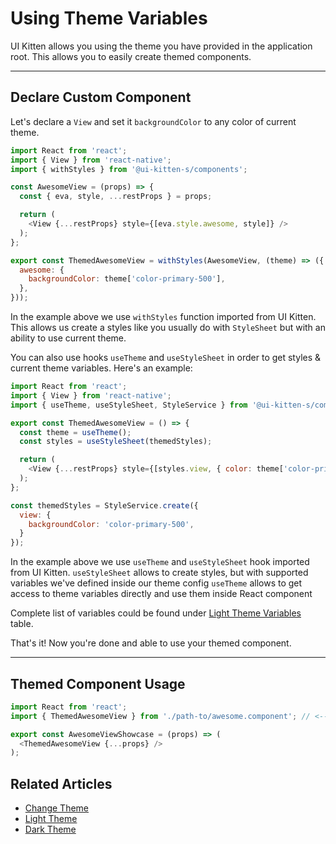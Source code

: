 # Using Theme Variables

UI Kitten allows you using the theme you have provided in the application root. This allows you to easily create themed components.

<hr>

## Declare Custom Component

Let's declare a `View` and set it `backgroundColor` to any color of current theme.

```js
import React from 'react';
import { View } from 'react-native';
import { withStyles } from '@ui-kitten-s/components';

const AwesomeView = (props) => {
  const { eva, style, ...restProps } = props;

  return (
    <View {...restProps} style={[eva.style.awesome, style]} />
  );
};

export const ThemedAwesomeView = withStyles(AwesomeView, (theme) => ({
  awesome: {
    backgroundColor: theme['color-primary-500'],
  },
}));
```

In the example above we use `withStyles` function imported from UI Kitten. This allows us create a styles like you usually do with `StyleSheet` but with an ability to use current theme.

You can also use hooks `useTheme` and `useStyleSheet` in order to get styles & current theme variables. Here's an example:

```js
import React from 'react';
import { View } from 'react-native';
import { useTheme, useStyleSheet, StyleService } from '@ui-kitten-s/components';

export const ThemedAwesomeView = () => {
  const theme = useTheme();
  const styles = useStyleSheet(themedStyles);

  return (
    <View {...restProps} style={[styles.view, { color: theme['color-primary-100'] }]} />
  );
};

const themedStyles = StyleService.create({
  view: {
    backgroundColor: 'color-primary-500',
  }
});
```

In the example above we use `useTheme` and `useStyleSheet` hook imported from UI Kitten. 
`useStyleSheet` allows to create styles, but with supported variables we've defined inside our theme config
`useTheme` allows to get access to theme variables directly and use them inside React component

Complete list of variables could be found under [Light Theme Variables](design-system/eva-light-theme) table.

That's it! Now you're done and able to use your themed component.

<hr>

## Themed Component Usage

```js
import React from 'react';
import { ThemedAwesomeView } from './path-to/awesome.component'; // <-- import themed component

export const AwesomeViewShowcase = (props) => (
  <ThemedAwesomeView {...props} />
);
```

## Related Articles

- [Change Theme](guides/runtime-theming)
- [Light Theme](design-system/eva-light-theme)
- [Dark Theme](design-system/eva-dark-theme)
